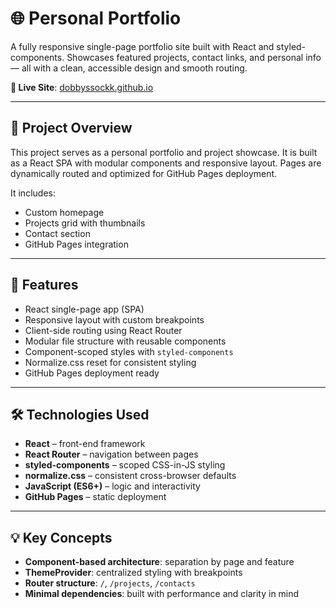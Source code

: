 # 🌐 Personal Portfolio

A fully responsive single-page portfolio site built with React and styled-components. Showcases featured projects, contact links, and personal info — all with a clean, accessible design and smooth routing.

**🔗 Live Site**: [dobbyssockk.github.io](https://dobbyssockk.github.io)

---

## 🧭 Project Overview

This project serves as a personal portfolio and project showcase. It is built as a React SPA with modular components and responsive layout. Pages are dynamically routed and optimized for GitHub Pages deployment.

It includes:

- Custom homepage
- Projects grid with thumbnails
- Contact section
- GitHub Pages integration

---

## 🚀 Features

- React single-page app (SPA)
- Responsive layout with custom breakpoints
- Client-side routing using React Router
- Modular file structure with reusable components
- Component-scoped styles with `styled-components`
- Normalize.css reset for consistent styling
- GitHub Pages deployment ready

---

## 🛠️ Technologies Used

- **React** – front-end framework
- **React Router** – navigation between pages
- **styled-components** – scoped CSS-in-JS styling
- **normalize.css** – consistent cross-browser defaults
- **JavaScript (ES6+)** – logic and interactivity
- **GitHub Pages** – static deployment

---

## 💡 Key Concepts

- **Component-based architecture**: separation by page and feature
- **ThemeProvider**: centralized styling with breakpoints
- **Router structure**: `/`, `/projects`, `/contacts`
- **Minimal dependencies**: built with performance and clarity in mind
